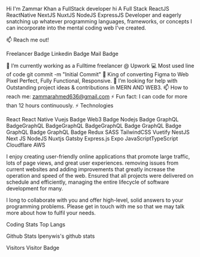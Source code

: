 Hi I'm Zammar Khan a FullStack developer hi
A Full Stack ReactJS ReactNative NextJS NuxtJS NodeJS ExpressJS Developer and eagerly snatching up whatever programming languages, frameworks, or concepts I can incorporate into the mental coding web I've created.

📫 Reach me out!

Freelancer Badge Linkedin Badge Mail Badge

🔭 I’m currently working as a Fulltime freelancer @ Upwork
💻 Most used line of code git commit -m "Initial Commit"
👑 King of converting Figma to Web Pixel Perfect, Fully Functional, Responsive.
🤔 I’m looking for help with Outstanding project ideas & contributions in MERN AND WEB3.
📫 How to reach me: zammarahmed636@gmail.com
⚡ Fun fact: I can code for more than 12 hours continuously.
⚡ Technologies

React React Native Vuejs Badge Web3 Badge Nodejs Badge GraphQL BadgeGraphQL BadgeGraphQL BadgeGraphQL Badge GraphQL Badge GraphQL Badge GraphQL Badge Redux SASS TailwindCSS Vuetify NestJS Next JS NodeJS Nuxtjs Gatsby Express.js Expo JavaScriptTypeScript Cloudflare AWS


I enjoy creating user-friendly online applications that promote large traffic, lots of page views, and great user experiences. removing issues from current websites and adding improvements that greatly increase the operation and speed of the web. Ensured that all projects were delivered on schedule and efficiently, managing the entire lifecycle of software development for many.

I long to collaborate with you and offer high-level, solid answers to your programming problems. Please get in touch with me so that we may talk more about how to fulfil your needs.

Coding Stats
Top Langs

Github Stats
Ipenywis's github stats

Visitors
Visitor Badge
